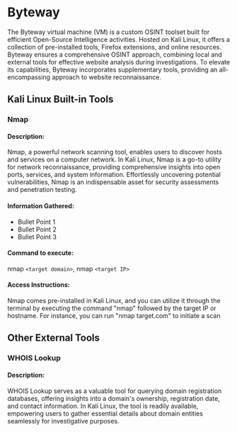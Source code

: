 
# Byteway

The Byteway virtual machine (VM) is a custom OSINT toolset built for efficient Open-Source Intelligence activities. Hosted on Kali Linux, it offers a collection of pre-installed tools, Firefox extensions, and online resources. Byteway ensures a comprehensive OSINT approach, combining local and external tools for effective website analysis during investigations. To elevate its capabilities, Byteway incorporates supplementary tools, providing an all-encompassing approach to website reconnaissance.
## Kali Linux Built-in Tools

### Nmap

#### Description:

Nmap, a powerful network scanning tool, enables users to discover hosts and services on a computer network. In Kali Linux, Nmap is a go-to utility for network reconnaissance, providing comprehensive insights into open ports, services, and system information. Effortlessly uncovering potential vulnerabilities, Nmap is an indispensable asset for security assessments and penetration testing.

#### Information Gathered:

- Bullet Point 1
- Bullet Point 2
- Bullet Point 3

#### Command to execute: 
nmap `<target domain>`, nmap `<target IP>`

#### Access Instructions:

Nmap comes pre-installed in Kali Linux, and you can utilize it through the terminal by executing the command "nmap" followed by the target IP or hostname. For instance, you can run "nmap target.com" to initiate a scan
## Other External Tools

### WHOIS Lookup

#### Description:

WHOIS Lookup serves as a valuable tool for querying domain registration databases, offering insights into a domain's ownership, registration date, and contact information. In Kali Linux, the tool is readily available, empowering users to gather essential details about domain entities seamlessly for investigative purposes.


